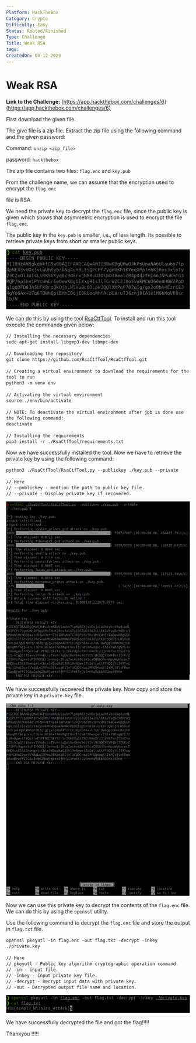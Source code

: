 ```yaml
---
Platform: HackTheBox
Category: Crypto
Difficulty: Easy
Status: Rooted/Finished
Type: Challenge
Title: Weak RSA
tags: 
CreatedOn: 04-12-2023
---
```

# Weak RSA

**Link to the Challenge:** [https://app.hackthebox.com/challenges/6](https://app.hackthebox.com/challenges/6)

  

First download the given file.

The give file is a zip file. Extract the zip file using the following command and the given password:

Command: `unzip <zip_file>`

password: `hackthebox`

  

The zip file contains two files: `flag.enc` and `key.pub`

From the challenge name, we can assume that the encryption used to encrypt the `flag.enc`

file is RSA.

We need the private key to decrypt the `flag.enc` file, since the public key is given which shows that asymmetric encryption is used to encrypt the file `flag.enc`.

The public key in the `key.pub` is smaller, i.e., of less length. Its possible to retrieve private keys from short or smaller public keys.

![Untitled.png](Weak%20RSA/assets/Untitled.png)

We can do this by using the tool [RsaCtfTool](https://github.com/RsaCtfTool/RsaCtfTool). To install and run this tool execute the commands given below:

```
// Installing the necessary dependencies
sudo apt-get install libgmp3-dev libmpc-dev

// Downloading the repository
git clone https://github.com/RsaCtfTool/RsaCtfTool.git

// Creating a virtual environment to download the requirements for the tool to run
python3 -m venv env

// Activating the virtual environment
source ./env/bin/activate

// NOTE: To deactivate the virtual environment after job is done use the following command:
deactivate

// Installing the requirements
pip3 install -r ./RsaCtfTool/requirements.txt
```

  

Now we have successfully installed the tool. Now we have to retrieve the private key by using the following command:

```
python3 ./RsaCtfTool/RsaCtfTool.py --publickey ./key.pub --private

// Here 
// --publickey - mention the path to public key file.
// --private - Display private key if recovered.
```

![Untitled 1.png](Weak%20RSA/assets/Untitled%201.png)

We have successfully recovered the private key. Now copy and store the private key in a `private.key` file.

![Untitled 2.png](Weak%20RSA/assets/Untitled%202.png)

Now we can use this private key to decrypt the contents of the `flag.enc` file. We can do this by using the `openssl` utility.

Use the following command to decrypt the `flag.enc` file and store the output in `flag.txt` file.

```
openssl pkeyutl -in flag.enc -out flag.txt -decrypt -inkey ./private.key

// Here
// pkeyutl - Public key algorithm cryptographic operation command.
// -in - input file.
// -inkey - input private key file.
// -decrypt - Decrypt input data with private key.	
// -out - Decrypted output file name and location.
```

![Untitled 3.png](Weak%20RSA/assets/Untitled%203.png)

We have successfully decrypted the file and got the flag!!!!!

  

Thankyou !!!!!